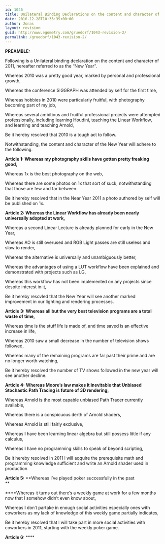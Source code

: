 ```yaml
---
id: 1045
title: Unilateral Binding Declarations on the content and character of 2011
date: 2010-12-28T10:33:39+00:00
author: Jonas
layout: revision
guid: http://www.egometry.com/gruedorf/1043-revision-2/
permalink: /gruedorf/1043-revision-2/
---
```

**PREAMBLE:** 

Following is a Unilateral binding declaration on the content and character of 2011, hereafter referred to as the &#8220;New Year&#8221;.

Whereas 2010 was a pretty good year, marked by personal and professional growth,

Whereas the conference SIGGRAPH was attended by self for the first time,

Whereas hobbies in 2010 were particularly fruitful, with photography becoming part of my job,

Whereas several ambitious and fruitful professional projects were attempted professionally, including learning Houdini, teaching the Linear Workflow, and learning and teaching Arnold,

Be it hereby resolved that 2010 is a tough act to follow.

Notwithstanding, the content and character of the New Year will adhere to the following.

**Article 1: Whereas my photography skills have gotten pretty freaking good,**

Whereas 1x is the best photography on the web,

Whereas there are some photos on 1x that sort of suck, notwithstanding that those are few and far between

Be it hereby resolved that in the Near Year 2011 a photo authored by self will be published on 1x.

**Article 2: Whereas the Linear Workflow has already been nearly universally adopted at work,**

Whereas a second Linear Lecture is already planned for early in the New Year,

Whereas AO is still overused and RGB Light passes are still useless and slow to render,

Whereas the alternative is universally and unambiguously better,

Whereas the advantages of using a LUT workflow have been explained and demonstrated with projects such as LG,

Whereas this workflow has not been implemented on any projects since despite interest in it,

Be it hereby resovled that the New Year will see another marked improvement in our lighting and rendering processes.

**Article 3:** **Whereas all but the very best television programs are a total waste of time,**

Whereas time is the stuff life is made of, and time saved is an effective increase in life,

Whereas 2010 saw a small decrease in the number of television shows followed,

Whereas many of the remaining programs are far past their prime and are no longer worth watching,

Be it hereby resolved the number of TV shows followed in the new year will see another decline.

**Article 4:** **Whereas Moore&#8217;s law makes it inevitable that Unbiased Stochastic Path Tracing is future of 3D rendering,**

Whereas Arnold is the most capable unbiased Path Tracer currently available,

Whereas there is a conspicuous derth of Arnold shaders,

Whereas Arnold is still fairly exclusive,

Whereas I have been learning linear algebra but still possess little if any calculus,

Whereas I have no programming skills to speak of beyond scripting,

Be it hereby resolved in 2011 I will aqquire the prerequisite math and programming knowledge sufficient and write an Arnold shader used in production.

**Article 5:** **Whereas I&#8217;ve played poker successfully in the past  
** 

 ****Whereas it turns out there&#8217;s a weekly game at work for a few months now that I somehow didn&#8217;t even know about,

Whereas I don&#8217;t partake in enough social activities especially ones with coworkers as my lack of knowledge of this weekly game partially indicates,

Be it hereby resolved that I will take part in more social activities with coworkers in 2011, starting with the weekly poker game.

**Article 6:**  ****